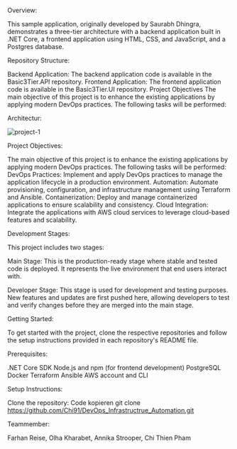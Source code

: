 Overview:

This sample application, originally developed by Saurabh Dhingra, demonstrates a three-tier architecture with a backend application built in .NET Core, a frontend application using HTML, CSS, and JavaScript, and a Postgres database.

Repository Structure:

Backend Application: The backend application code is available in the Basic3Tier.API repository.
Frontend Application: The frontend application code is available in the Basic3Tier.UI repository.
Project Objectives
The main objective of this project is to enhance the existing applications by applying modern DevOps practices. The following tasks will be performed:

Architectur: 

![project-1](https://github.com/Chi91/DevOps_Infrastructrue_Automation/assets/97454726/fd8335e7-0375-428c-99e0-fdb0c2d5626d)

Project Objectives:

The main objective of this project is to enhance the existing applications by applying modern DevOps practices. The following tasks will be performed:
DevOps Practices: Implement and apply DevOps practices to manage the application lifecycle in a production environment.
Automation: Automate provisioning, configuration, and infrastructure management using Terraform and Ansible.
Containerization: Deploy and manage containerized applications to ensure scalability and consistency.
Cloud Integration: Integrate the applications with AWS cloud services to leverage cloud-based features and scalability.


Development Stages:


This project includes two stages:

Main Stage: This is the production-ready stage where stable and tested code is deployed. It represents the live environment that end users interact with.

Developer Stage: This stage is used for development and testing purposes. New features and updates are first pushed here, allowing developers to test and verify changes before they are merged into the main stage.

Getting Started:

To get started with the project, clone the respective repositories and follow the setup instructions provided in each repository's README file.

Prerequisites:

.NET Core SDK
Node.js and npm (for frontend development)
PostgreSQL
Docker
Terraform
Ansible
AWS account and CLI



Setup Instructions:

Clone the repository:
Code kopieren
git clone https://github.com/Chi91/DevOps_Infrastructrue_Automation.git




Teammember:

Farhan Reise,
Olha Kharabet,
Annika Strooper,
Chi Thien Pham




